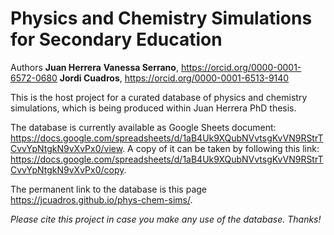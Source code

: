 # Physics and Chemistry Simulations for Secondary Education

Authors
**Juan Herrera**
**Vanessa Serrano**, <https://orcid.org/0000-0001-6572-0680>
**Jordi Cuadros**, <https://orcid.org/0000-0001-6513-9140>

This is the host project for a curated database of physics and chemistry simulations, which is being produced within Juan Herrera PhD thesis. 

The database is currently available as Google Sheets document: <https://docs.google.com/spreadsheets/d/1aB4Uk9XQubNVvtsgKvVN9RStrTCvvYpNtgkN9vXvPx0/view>. 
A copy of it can be taken by following this link: <https://docs.google.com/spreadsheets/d/1aB4Uk9XQubNVvtsgKvVN9RStrTCvvYpNtgkN9vXvPx0/copy>.

The permanent link to the database is this page <https://jcuadros.github.io/phys-chem-sims/>.

*Please cite this project in case you make any use of the database. Thanks!*
